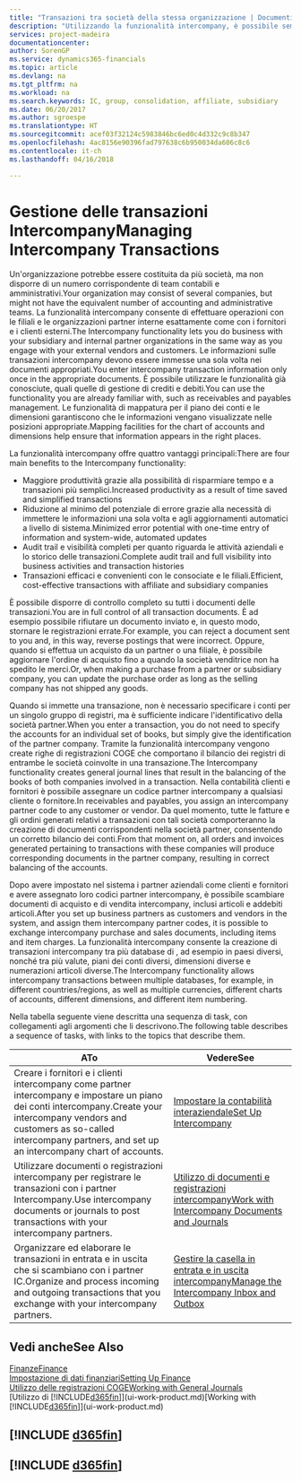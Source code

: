 ```yaml
---
title: "Transazioni tra società della stessa organizzazione | Documenti Microsoft"
description: "Utilizzando la funzionalità intercompany, è possibile semplificare i processi aziendali e le transazioni tra società all'interno della stessa organizzazione."
services: project-madeira
documentationcenter: 
author: SorenGP
ms.service: dynamics365-financials
ms.topic: article
ms.devlang: na
ms.tgt_pltfrm: na
ms.workload: na
ms.search.keywords: IC, group, consolidation, affiliate, subsidiary
ms.date: 06/20/2017
ms.author: sgroespe
ms.translationtype: HT
ms.sourcegitcommit: acef03f32124c5983846bc6ed0c4d332c9c8b347
ms.openlocfilehash: 4ac8156e90396fad797638c6b950034da606c8c6
ms.contentlocale: it-ch
ms.lasthandoff: 04/16/2018

---
```

# <a name="managing-intercompany-transactions"></a><span data-ttu-id="67a34-103">Gestione delle transazioni Intercompany</span><span class="sxs-lookup"><span data-stu-id="67a34-103">Managing Intercompany Transactions</span></span>
<span data-ttu-id="67a34-104">Un'organizzazione potrebbe essere costituita da più società, ma non disporre di un numero corrispondente di team contabili e amministrativi.</span><span class="sxs-lookup"><span data-stu-id="67a34-104">Your organization may consist of several companies, but might not have the equivalent number of accounting and administrative teams.</span></span> <span data-ttu-id="67a34-105">La funzionalità intercompany consente di effettuare operazioni con le filiali e le organizzazioni partner interne esattamente come con i fornitori e i clienti esterni.</span><span class="sxs-lookup"><span data-stu-id="67a34-105">The Intercompany functionality lets you do business with your subsidiary and internal partner organizations in the same way as you engage with your external vendors and customers.</span></span> <span data-ttu-id="67a34-106">Le informazioni sulle transazioni intercompany devono essere immesse una sola volta nei documenti appropriati.</span><span class="sxs-lookup"><span data-stu-id="67a34-106">You enter intercompany transaction information only once in the appropriate documents.</span></span> <span data-ttu-id="67a34-107">È possibile utilizzare le funzionalità già conosciute, quali quelle di gestione di crediti e debiti.</span><span class="sxs-lookup"><span data-stu-id="67a34-107">You can use the functionality you are already familiar with, such as receivables and payables management.</span></span> <span data-ttu-id="67a34-108">Le funzionalità di mappatura per il piano dei conti e le dimensioni garantiscono che le informazioni vengano visualizzate nelle posizioni appropriate.</span><span class="sxs-lookup"><span data-stu-id="67a34-108">Mapping facilities for the chart of accounts and dimensions help ensure that information appears in the right places.</span></span>  

<span data-ttu-id="67a34-109">La funzionalità intercompany offre quattro vantaggi principali:</span><span class="sxs-lookup"><span data-stu-id="67a34-109">There are four main benefits to the Intercompany functionality:</span></span>  

- <span data-ttu-id="67a34-110">Maggiore produttività grazie alla possibilità di risparmiare tempo e a transazioni più semplici.</span><span class="sxs-lookup"><span data-stu-id="67a34-110">Increased productivity as a result of time saved and simplified transactions</span></span>  
- <span data-ttu-id="67a34-111">Riduzione al minimo del potenziale di errore grazie alla necessità di immettere le informazioni una sola volta e agli aggiornamenti automatici a livello di sistema.</span><span class="sxs-lookup"><span data-stu-id="67a34-111">Minimized error potential with one-time entry of information and system-wide, automated updates</span></span>  
- <span data-ttu-id="67a34-112">Audit trail e visibilità completi per quanto riguarda le attività aziendali e lo storico delle transazioni.</span><span class="sxs-lookup"><span data-stu-id="67a34-112">Complete audit trail and full visibility into business activities and transaction histories</span></span>  
- <span data-ttu-id="67a34-113">Transazioni efficaci e convenienti con le consociate e le filiali.</span><span class="sxs-lookup"><span data-stu-id="67a34-113">Efficient, cost-effective transactions with affiliate and subsidiary companies</span></span>  

<span data-ttu-id="67a34-114">È possibile disporre di controllo completo su tutti i documenti delle transazioni.</span><span class="sxs-lookup"><span data-stu-id="67a34-114">You are in full control of all transaction documents.</span></span> <span data-ttu-id="67a34-115">È ad esempio possibile rifiutare un documento inviato e, in questo modo, stornare le registrazioni errate.</span><span class="sxs-lookup"><span data-stu-id="67a34-115">For example, you can reject a document sent to you and, in this way, reverse postings that were incorrect.</span></span> <span data-ttu-id="67a34-116">Oppure, quando si effettua un acquisto da un partner o una filiale, è possibile aggiornare l'ordine di acquisto fino a quando la società venditrice non ha spedito le merci.</span><span class="sxs-lookup"><span data-stu-id="67a34-116">Or, when making a purchase from a partner or subsidiary company, you can update the purchase order as long as the selling company has not shipped any goods.</span></span>  

<span data-ttu-id="67a34-117">Quando si immette una transazione, non è necessario specificare i conti per un singolo gruppo di registri, ma è sufficiente indicare l'identificativo della società partner.</span><span class="sxs-lookup"><span data-stu-id="67a34-117">When you enter a transaction, you do not need to specify the accounts for an individual set of books, but simply give the identification of the partner company.</span></span> <span data-ttu-id="67a34-118">Tramite la funzionalità intercompany vengono create righe di registrazioni COGE che comportano il bilancio dei registri di entrambe le società coinvolte in una transazione.</span><span class="sxs-lookup"><span data-stu-id="67a34-118">The Intercompany functionality creates general journal lines that result in the balancing of the books of both companies involved in a transaction.</span></span> <span data-ttu-id="67a34-119">Nella contabilità clienti e fornitori è possibile assegnare un codice partner intercompany a qualsiasi cliente o fornitore.</span><span class="sxs-lookup"><span data-stu-id="67a34-119">In receivables and payables, you assign an intercompany partner code to any customer or vendor.</span></span> <span data-ttu-id="67a34-120">Da quel momento, tutte le fatture e gli ordini generati relativi a transazioni con tali società comporteranno la creazione di documenti corrispondenti nella società partner, consentendo un corretto bilancio dei conti.</span><span class="sxs-lookup"><span data-stu-id="67a34-120">From that moment on, all orders and invoices generated pertaining to transactions with these companies will produce corresponding documents in the partner company, resulting in correct balancing of the accounts.</span></span>  

 <span data-ttu-id="67a34-121">Dopo avere impostato nel sistema i partner aziendali come clienti e fornitori e avere assegnato loro codici partner intercompany, è possibile scambiare documenti di acquisto e di vendita intercompany, inclusi articoli e addebiti articoli.</span><span class="sxs-lookup"><span data-stu-id="67a34-121">After you set up business partners as customers and vendors in the system, and assign them intercompany partner codes, it is possible to exchange intercompany purchase and sales documents, including items and item charges.</span></span> <span data-ttu-id="67a34-122">La funzionalità intercompany consente la creazione di transazioni intercompany tra più database di , ad esempio in paesi diversi, nonché tra più valute, piani dei conti diversi, dimensioni diverse e numerazioni articoli diverse.</span><span class="sxs-lookup"><span data-stu-id="67a34-122">The Intercompany functionality allows intercompany transactions between multiple databases, for example, in different countries/regions, as well as multiple currencies, different charts of accounts, different dimensions, and different item numbering.</span></span>  

<span data-ttu-id="67a34-123">Nella tabella seguente viene descritta una sequenza di task, con collegamenti agli argomenti che li descrivono.</span><span class="sxs-lookup"><span data-stu-id="67a34-123">The following table describes a sequence of tasks, with links to the topics that describe them.</span></span>

 |<span data-ttu-id="67a34-124">A</span><span class="sxs-lookup"><span data-stu-id="67a34-124">To</span></span> |<span data-ttu-id="67a34-125">Vedere</span><span class="sxs-lookup"><span data-stu-id="67a34-125">See</span></span>|
 |---|---|
 |<span data-ttu-id="67a34-126">Creare i fornitori e i clienti intercompany come partner intercompany e impostare un piano dei conti intercompany.</span><span class="sxs-lookup"><span data-stu-id="67a34-126">Create your intercompany vendors and customers as so-called intercompany partners, and set up an intercompany chart of accounts.</span></span>|[<span data-ttu-id="67a34-127">Impostare la contabilità interaziendale</span><span class="sxs-lookup"><span data-stu-id="67a34-127">Set Up Intercompany</span></span>](intercompany-how-setup.md)|
 |<span data-ttu-id="67a34-128">Utilizzare documenti o registrazioni intercompany per registrare le transazioni con i partner Intercompany.</span><span class="sxs-lookup"><span data-stu-id="67a34-128">Use intercompany documents or journals to post transactions with your intercompany partners.</span></span>|[<span data-ttu-id="67a34-129">Utilizzo di documenti e registrazioni intercompany</span><span class="sxs-lookup"><span data-stu-id="67a34-129">Work with Intercompany Documents and Journals</span></span>](intercompany-how-work-documents-journals.md)|
 |<span data-ttu-id="67a34-130">Organizzare ed elaborare le transazioni in entrata e in uscita che si scambiano con i partner IC.</span><span class="sxs-lookup"><span data-stu-id="67a34-130">Organize and process incoming and outgoing transactions that you exchange with your intercompany partners.</span></span>|[<span data-ttu-id="67a34-131">Gestire la casella in entrata e in uscita intercompany</span><span class="sxs-lookup"><span data-stu-id="67a34-131">Manage the Intercompany Inbox and Outbox</span></span>](intercompany-how-manage-intercompany-inbox.md)|

## <a name="see-also"></a><span data-ttu-id="67a34-132">Vedi anche</span><span class="sxs-lookup"><span data-stu-id="67a34-132">See Also</span></span>
[<span data-ttu-id="67a34-133">Finanze</span><span class="sxs-lookup"><span data-stu-id="67a34-133">Finance</span></span>](finance.md)  
[<span data-ttu-id="67a34-134">Impostazione di dati finanziari</span><span class="sxs-lookup"><span data-stu-id="67a34-134">Setting Up Finance</span></span>](finance-setup-finance.md)  
[<span data-ttu-id="67a34-135">Utilizzo delle registrazioni COGE</span><span class="sxs-lookup"><span data-stu-id="67a34-135">Working with General Journals</span></span>](ui-work-general-journals.md)  
<span data-ttu-id="67a34-136">[Utilizzo di [!INCLUDE[d365fin](includes/d365fin_md.md)]](ui-work-product.md)</span><span class="sxs-lookup"><span data-stu-id="67a34-136">[Working with [!INCLUDE[d365fin](includes/d365fin_md.md)]](ui-work-product.md)</span></span>

## [!INCLUDE [d365fin](includes/free_trial_md.md)]  
## [!INCLUDE [d365fin](includes/training_link_md.md)]

